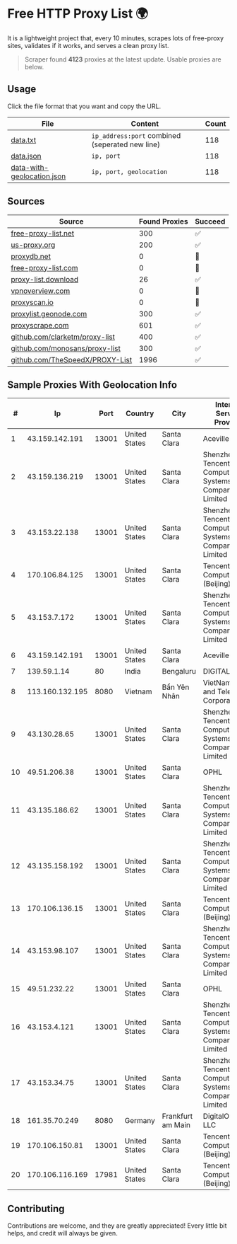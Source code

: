 
# Free HTTP Proxy List 🌍

It is a lightweight project that, every 10 minutes, scrapes lots of free-proxy sites, validates if it works, and serves a clean proxy list.


> Scraper found **4123** proxies at the latest update. Usable proxies are below.

## Usage

Click the file format that you want and copy the URL.


|File|Content|Count|
|----|-------|-----|
|[data.txt](https://raw.githubusercontent.com/themiralay/Proxy-List-World/master/data.txt)|`ip_address:port` combined (seperated new line)|118|
|[data.json](https://raw.githubusercontent.com/themiralay/Proxy-List-World/master/data.json)|`ip, port`|118|
|[data-with-geolocation.json](https://raw.githubusercontent.com/themiralay/Proxy-List-World/master/data-with-geolocation.json)|`ip, port, geolocation`|118|

## Sources

|Source|Found Proxies|Succeed|
|------|-------------|-------|
|[free-proxy-list.net](https://free-proxy-list.net)|300|✅|
|[us-proxy.org](https://www.us-proxy.org)|200|✅|
|[proxydb.net](http://proxydb.net)|0|🚫|
|[free-proxy-list.com](https://free-proxy-list.com/?page=&port=&type%5B%5D=http&type%5B%5D=https&up_time=0&search=Search)|0|🚫|
|[proxy-list.download](https://www.proxy-list.download/HTTP)|26|✅|
|[vpnoverview.com](https://vpnoverview.com/privacy/anonymous-browsing/free-proxy-servers)|0|🚫|
|[proxyscan.io](https://www.proxyscan.io)|0|🚫|
|[proxylist.geonode.com](https://proxylist.geonode.com/api/proxy-list?limit=300&page=1&sort_by=lastChecked&sort_type=desc&protocols=http,https)|300|✅|
|[proxyscrape.com](https://api.proxyscrape.com/v2/?request=displayproxies&protocol=http&timeout=10000&country=all&ssl=all&anonymity=all)|601|✅|
|[github.com/clarketm/proxy-list](https://raw.githubusercontent.com/clarketm/proxy-list/master/proxy-list-raw.txt)|400|✅|
|[github.com/monosans/proxy-list](https://raw.githubusercontent.com/monosans/proxy-list/main/proxies/http.txt)|300|✅|
|[github.com/TheSpeedX/PROXY-List](https://raw.githubusercontent.com/TheSpeedX/PROXY-List/master/http.txt)|1996|✅|


## Sample Proxies With Geolocation Info

|#|Ip|Port|Country|City|Internet Service Provider|
|-|--|----|-------|----|-------------------------|
|1|43.159.142.191|13001|United States|Santa Clara|Aceville Pte.ltd|
|2|43.159.136.219|13001|United States|Santa Clara|Shenzhen Tencent Computer Systems Company Limited|
|3|43.153.22.138|13001|United States|Santa Clara|Shenzhen Tencent Computer Systems Company Limited|
|4|170.106.84.125|13001|United States|Santa Clara|Tencent Cloud Computing (Beijing) Co|
|5|43.153.7.172|13001|United States|Santa Clara|Shenzhen Tencent Computer Systems Company Limited|
|6|43.159.142.191|13001|United States|Santa Clara|Aceville Pte.ltd|
|7|139.59.1.14|80|India|Bengaluru|DIGITALOCEAN|
|8|113.160.132.195|8080|Vietnam|Bẩn Yên Nhân|VietNam Post and Telecom Corporation|
|9|43.130.28.65|13001|United States|Santa Clara|Shenzhen Tencent Computer Systems Company Limited|
|10|49.51.206.38|13001|United States|Santa Clara|OPHL|
|11|43.135.186.62|13001|United States|Santa Clara|Shenzhen Tencent Computer Systems Company Limited|
|12|43.135.158.192|13001|United States|Santa Clara|Shenzhen Tencent Computer Systems Company Limited|
|13|170.106.136.15|13001|United States|Santa Clara|Tencent Cloud Computing (Beijing) Co|
|14|43.153.98.107|13001|United States|Santa Clara|Shenzhen Tencent Computer Systems Company Limited|
|15|49.51.232.22|13001|United States|Santa Clara|OPHL|
|16|43.153.4.121|13001|United States|Santa Clara|Shenzhen Tencent Computer Systems Company Limited|
|17|43.153.34.75|13001|United States|Santa Clara|Shenzhen Tencent Computer Systems Company Limited|
|18|161.35.70.249|8080|Germany|Frankfurt am Main|DigitalOcean, LLC|
|19|170.106.150.81|13001|United States|Santa Clara|Tencent Cloud Computing (Beijing) Co|
|20|170.106.116.169|17981|United States|Santa Clara|Tencent Cloud Computing (Beijing) Co|



## Contributing

Contributions are welcome, and they are greatly appreciated! Every
little bit helps, and credit will always be given.

